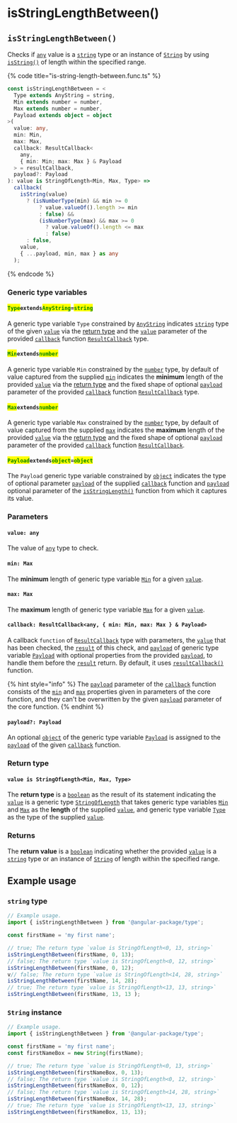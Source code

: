# isStringLengthBetween()

## `isStringLengthBetween()`

Checks if [`any`](https://www.typescriptlang.org/docs/handbook/basic-types.html#any) value is a [`string`](https://developer.mozilla.org/en-US/docs/Web/JavaScript/Reference/Global\_Objects/String) type or an instance of [`String`](https://developer.mozilla.org/en-US/docs/Web/JavaScript/Reference/Global\_Objects/String) by using [`isString()`](isstring.md) of length within the specified range.

{% code title="is-string-length-between.func.ts" %}
```typescript
const isStringLengthBetween = <
  Type extends AnyString = string,
  Min extends number = number,
  Max extends number = number,
  Payload extends object = object
>(
  value: any,
  min: Min,
  max: Max,
  callback: ResultCallback<
    any,
    { min: Min; max: Max } & Payload
  > = resultCallback,
  payload?: Payload
): value is StringOfLength<Min, Max, Type> =>
  callback(
    isString(value)
      ? (isNumberType(min) && min >= 0
          ? value.valueOf().length >= min
          : false) &&
          (isNumberType(max) && max >= 0
            ? value.valueOf().length <= max
            : false)
      : false,
    value,
    { ...payload, min, max } as any
  );
```
{% endcode %}

### Generic type variables

#### <mark style="color:green;">**`Type`**</mark>**`extends`**<mark style="color:green;">**`AnyString`**</mark>**`=`**<mark style="color:green;">**`string`**</mark>

A generic type variable `Type` constrained by [`AnyString`](../types/anystring.md) indicates [`string`](https://www.typescriptlang.org/docs/handbook/basic-types.html#string) type of the given [`value`](isstringlengthbetween.md#value-any) via the [return type](isstringlengthbetween.md#return-type) and the [`value`](../types/resultcallback.md#value-value) parameter of the provided [`callback`](isstringlengthbetween.md#callback-resultcallback-less-than-any-min-min-max-max-and-payload-greater-than) function [`ResultCallback`](../types/resultcallback.md) type.

#### <mark style="color:green;">**`Min`**</mark>**`extends`**<mark style="color:green;">**`number`**</mark>

A generic type variable `Min` constrained by the [`number`](https://www.typescriptlang.org/docs/handbook/basic-types.html#number) type, by default of value captured from the supplied [`min`](isstringlengthbetween.md#min-max) indicates the **minimum** length of the provided [`value`](isstringlengthbetween.md#value-any) via the [return type](isstringlengthbetween.md#return-type) and the fixed shape of optional [`payload`](../types/resultcallback.md#payload-payload) parameter of the provided [`callback`](isstringlengthbetween.md#callback-resultcallback-less-than-type-payload-greater-than) function [`ResultCallback`](../types/resultcallback.md) type.

#### <mark style="color:green;">**`Max`**</mark>**`extends`**<mark style="color:green;">**`number`**</mark>

A generic type variable `Max` constrained by the [`number`](https://www.typescriptlang.org/docs/handbook/basic-types.html#number) type, by default of value captured from the supplied [`max`](isstringlengthbetween.md#max-max) indicates the **maximum** length of the provided [`value`](isstringlengthbetween.md#value-any) via the [return type](isstringlengthbetween.md#return-type) and the fixed shape of optional [`payload`](../types/resultcallback.md#payload-payload) parameter of the provided [`callback`](isstringlengthbetween.md#callback-resultcallback-less-than-type-payload-greater-than) function [`ResultCallback`](../types/resultcallback.md).&#x20;

#### <mark style="color:green;">**`Payload`**</mark>**`extends`**<mark style="color:green;">**`object`**</mark>**`=`**<mark style="color:green;">**`object`**</mark>

The `Payload` generic type variable constrained by [`object`](https://www.typescriptlang.org/docs/handbook/basic-types.html#object) indicates the type of optional parameter [`payload`](../types/resultcallback.md#payload-payload) of the supplied [`callback`](isstringlengthbetween.md#callback-resultcallback-less-than-any-min-min-max-max-and-payload-greater-than) function and [`payload`](isstringlengthbetween.md#payload-payload) optional parameter of the [`isStringLength()`](isstringlengthbetween.md#isstringlength) function from which it captures its value.

### Parameters

#### `value: any`

The value of [`any`](https://www.typescriptlang.org/docs/handbook/2/everyday-types.html#any) type to check.

#### `min: Max`

The **minimum** length of generic type variable [`Min`](isstringlengthbetween.md#minextendsnumber) for a given [`value`](isstringlengthbetween.md#value-any).

#### `max: Max`

The **maximum** length of generic type variable [`Max`](isstringlengthbetween.md#maxextendsnumber) for a given [`value`](isstringlengthbetween.md#value-any).

#### `callback: ResultCallback<any, { min: Min, max: Max } & Payload>`

A callback `function` of [`ResultCallback`](../types/resultcallback.md) type with parameters, the [`value`](isstringlengthbetween.md#value-any) that has been checked, the [`result`](../types/resultcallback.md#result-boolean) of this check, and [`payload`](../types/resultcallback.md#payload-payload) of generic type variable [`Payload`](isstringlengthbetween.md#payloadextendsobject-object) with optional properties from the provided [`payload`](isstringlengthbetween.md#payload-payload), to handle them before the [`result`](../types/resultcallback.md#result-boolean) return. By default, it uses [`resultCallback()`](../helper/resultcallback.md) function.

{% hint style="info" %}
The [`payload`](../types/resultcallback.md#payload-payload) parameter of the [`callback`](isstringlengthbetween.md#callback-resultcallback-less-than-any-min-min-max-max-and-payload-greater-than) function consists of the [`min`](isstringlengthbetween.md#min-max) and [`max`](isstringlengthbetween.md#max-max) properties given in parameters of the core function, and they can't be overwritten by the given [`payload`](isstringlengthbetween.md#payload-payload) parameter of the core function.
{% endhint %}

#### `payload?: Payload`

An optional [`object`](https://developer.mozilla.org/en-US/docs/Web/JavaScript/Reference/Global\_Objects/Object) of the generic type variable [`Payload`](isstringlengthbetween.md#payloadextendsobject-object) is assigned to the [`payload`](../types/resultcallback.md#payload-payload) of the given [`callback`](isstringlengthbetween.md#callback-resultcallback-less-than-any-payload-greater-than) function.

### Return type

#### `value is StringOfLength<Min, Max, Type>`

The **return type** is a [`boolean`](https://www.typescriptlang.org/docs/handbook/basic-types.html#boolean) as the result of its statement indicating the [`value`](isstringlengthbetween.md#value-any) is a generic type [`StringOfLength`](../types/stringoflength.md) that takes generic type variables [`Min`](isstringlengthbetween.md#minextendsnumber) and [`Max`](isstringlengthbetween.md#maxextendsnumber) as the **length** of the supplied [`value`](isstringlengthbetween.md#value-any), and generic type variable [`Type`](isstringlengthbetween.md#typeextendsanystring) as the type of the supplied [`value`](isstringlengthbetween.md#value-any).

### Returns

The **return value** is a [`boolean`](https://developer.mozilla.org/en-US/docs/Web/JavaScript/Reference/Global\_Objects/Boolean) indicating whether the provided [`value`](isstringlengthbetween.md#value-any) is a [`string`](https://developer.mozilla.org/en-US/docs/Web/JavaScript/Reference/Global\_Objects/String) type or an instance of [`String`](https://developer.mozilla.org/en-US/docs/Web/JavaScript/Reference/Global\_Objects/String) of length within the specified range.

## Example usage

### `string` type

```typescript
// Example usage.
import { isStringLengthBetween } from '@angular-package/type';

const firstName = 'my first name';

// true; The return type `value is StringOfLength<0, 13, string>`
isStringLengthBetween(firstName, 0, 13);
// false; The return type `value is StringOfLength<0, 12, string>`
isStringLengthBetween(firstName, 0, 12);
v// false; The return type `value is StringOfLength<14, 28, string>`
isStringLengthBetween(firstName, 14, 28);
// true; The return type `value is StringOfLength<13, 13, string>`
isStringLengthBetween(firstName, 13, 13 ); 
```

### `String` instance

```typescript
// Example usage.
import { isStringLengthBetween } from '@angular-package/type';

const firstName = 'my first name';
const firstNameBox = new String(firstName);

// true; The return type `value is StringOfLength<0, 13, string>`
isStringLengthBetween(firstNameBox, 0, 13);
// false; The return type `value is StringOfLength<0, 12, string>`
isStringLengthBetween(firstNameBox, 0, 12);
// false; The return type `value is StringOfLength<14, 28, string>`
isStringLengthBetween(firstNameBox, 14, 28);
// true; The return type `value is StringOfLength<13, 13, string>`
isStringLengthBetween(firstNameBox, 13, 13);
```
